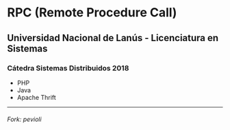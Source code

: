 # RPC (Remote Procedure Call)

## Universidad Nacional de Lanús - Licenciatura en Sistemas

### Cátedra Sistemas Distribuidos 2018 

* PHP
* Java
* Apache Thrift

---

###### Fork: pevioli
